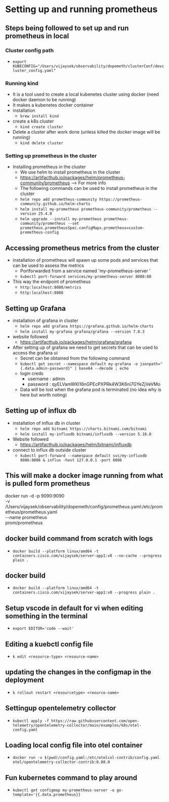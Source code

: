# Setting up and running prometheus

## Steps being followed to set up and run prometheus in local

### Cluster config path
  - `export KUBECONFIG="/Users/vijaysek/observability/dopemeth/clusterConf/devcluster_config.yaml"`
### Running kind
  - It is a tool used to create a local kubenetes cluster using docker (need docker daemon to be running)
  - It makes a kubenetes docker container 
  - installation
    - `brew install kind`
  - create a k8s cluster
    - `kind create cluster`
  - Delete a cluster after work done (unless killed the docker image will be running)
    - `kind delete cluster`
### Setting up prometheus in the cluster
  - Installing prometheus in the cluster
    - We use helm to install prometheus in the cluster
    - https://artifacthub.io/packages/helm/prometheus-community/prometheus --> For more info
    - The following commands can be used to install prometheus in the cluster
    - `helm repo add prometheus-community https://prometheus-community.github.io/helm-charts`
    - `helm install my-prometheus prometheus-community/prometheus --version 25.4.0`
    - `helm upgrade --install my-prometheus prometheus-community/prometheus --set prometheus.prometheusSpec.configMaps.prometheus=custom-prometheus-config`
## Accessing prometheus metrics from the cluster
  - installation of prometheus will spawn up some pods and services that can be used to assess the metrics
    - Portforwarded from a service named 'my-prometheus-server '
    - `kubectl port-forward services/my-prometheus-server 8080:80`
  - This way the endpoint of prometheus
    - `http:localhost:8080/metrics`
    - `http:localhost:8080`
## Setting up Grafana
  - installation of grafana in cluster
    - `helm repo add grafana https://grafana.github.io/helm-charts`
    - `helm install my-grafana grafana/grafana --version 7.0.3`
  - website followed
    - https://artifacthub.io/packages/helm/grafana/grafana
  - After setting up of grafana we need to get secrets that can be used to access the grafana ui
    - Secret can be obtained from the following command
    - `kubectl get secret --namespace default my-grafana -o jsonpath="{.data.admin-password}" | base64 --decode ; echo`
    - login creds
      - username : admin
      - password : qyELVamWKl16nGPEcPXPRk4W3K6ni7GYeZjVeVMo
    - Data will be lost when the grafana pod is terminated (no idea why is here but worth noting)
## Setting up of influx db
  - installation of influx db in cluster
    - `helm repo add bitnami https://charts.bitnami.com/bitnami`
    - `helm install my-influxdb bitnami/influxdb --version 5.10.0`
  - Website followed
    - https://artifacthub.io/packages/helm/bitnami/influxdb
  - connect to influx db outside cluster
    - `kubectl port-forward --namespace default svc/my-influxdb 8086:8086 & influx -host 127.0.0.1 -port 8086`

## This will make a docker image running from what is pulled form prometheus
docker run -d -p 9090:9090 \
  -v /Users/vijaysek/observability/dopemeth/config/prometheus.yaml:/etc/prometheus/prometheus.yaml \
  --name prometheus \
  prom/prometheus

## docker build command from scratch with logs
  - `docker build --platform linux/amd64 -t containers.cisco.com/vijaysek/server-app1:v8 --no-cache --progress plain .`

## docker build 
  - `docker build --platform linux/amd64 -t containers.cisco.com/vijaysek/server-app1:v8 --progress plain .`


## Setup vscode in default for vi when editing something in the terminal
  - `export EDITOR='code --wait'`

## Editing a kuebctl config file 
  - `k edit <resource-type> <resource-name>`

## updating the changes in the configmap in the deployment 
  - `k rollout restart <resourcetype> <reource-name>`

## Settingup opentelemetry collector
  - `kubectl apply -f https://raw.githubusercontent.com/open-telemetry/opentelemetry-collector/main/examples/k8s/otel-config.yaml`

## Loading local config file into otel container
  - `docker run -v $(pwd)/config.yaml:/etc/otelcol-contrib/config.yaml otel/opentelemetry-collector-contrib:0.88.0`

## Fun kubernetes command to play around
  -  `kubectl get configmap my-prometheus-server -o go-template='{{.data.prometheus}}`
  